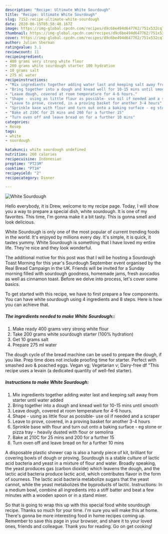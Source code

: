 ```yaml
---
description: "Recipe: Ultimate White Sourdough"
title: "Recipe: Ultimate White Sourdough"
slug: 7152-recipe-ultimate-white-sourdough
date: 2020-06-15T05:58:48.167Z
image: https://img-global.cpcdn.com/recipes/d9c6be494d647762/751x532cq70/white-sourdough-recipe-main-photo.jpg
thumbnail: https://img-global.cpcdn.com/recipes/d9c6be494d647762/751x532cq70/white-sourdough-recipe-main-photo.jpg
cover: https://img-global.cpcdn.com/recipes/d9c6be494d647762/751x532cq70/white-sourdough-recipe-main-photo.jpg
author: Julian Sherman
ratingvalue: 3.1
reviewcount: 11
recipeingredient:
- 400 grams very strong white flour
- 200 grams white sourdough starter 100 hydration
- 10 grams salt
- 275 ml water
recipeinstructions:
- "Mix ingredients together adding water last and keeping salt away from starter until water added"
- "Bring together into a dough and knead well for 10-15 mins until smooth"
- "Leave dough, covered at room temperature for 4-6 hours."
- "Shape - using as little flour as possible- use oil if needed and a scraper"
- "Leave to prove, covered, in a proving basket for another 3-4 hours"
- "Sprinkle base with flour and turn out onto a baking surface - eg stone or pizza tray - heavily dusted with flour or semolina"
- "Bake at 210C for 25 mins and 200 for a further 15"
- "Turn oven off and leave bread on for a further 10 mins"
categories:
- Resep
tags:
- white
- sourdough

katakunci: white sourdough undefined
nutrition: 260 calories
recipecuisine: Indonesian
preptime: "PT23M"
cooktime: "PT1H"
recipeyield: "2"
recipecategory: Dinner

---
```



![White Sourdough](https://img-global.cpcdn.com/recipes/d9c6be494d647762/751x532cq70/white-sourdough-recipe-main-photo.jpg)

Hello everybody, it is Drew, welcome to my recipe page. Today, I will show you a way to prepare a special dish, white sourdough. It is one of my favorites. This time, I'm gonna make it a bit tasty. This is gonna smell and look delicious.

White Sourdough is only one of the most popular of current trending foods in the world. It's enjoyed by millions every day. It's simple, it is quick, it tastes yummy. White Sourdough is something that I have loved my entire life. They're nice and they look wonderful.

The additional motive for this post was that I will be hosting a Sourdough Toast Morning for this year&#39;s Sourdough September event organised by the Real Bread Campaign in the UK. Friends will be invited for a Sunday morning filled with sourdough goodness, homemade jams, fresh avocados as well as cinnamon toast. Before we delve into process, let&#39;s cover some basics.


To get started with this recipe, we have to first prepare a few components. You can have white sourdough using 4 ingredients and 8 steps. Here is how you can achieve that.

##### The ingredients needed to make White Sourdough::

1. Make ready 400 grams very strong white flour
1. Take 200 grams white sourdough starter (100% hydration)
1. Get 10 grams salt
1. Prepare 275 ml water


The dough cycle of the bread machine can be used to prepare the dough, if you like. Prep time does not include proofing time for starter. Perfect with smashed avo &amp; poached eggs. Vegan vg; Vegetarian v; Dairy-free df &#34;This recipe uses a levain (a dedicated quantity of well-fed starter). 

##### Instructions to make White Sourdough:

1. Mix ingredients together adding water last and keeping salt away from starter until water added
1. Bring together into a dough and knead well for 10-15 mins until smooth
1. Leave dough, covered at room temperature for 4-6 hours.
1. Shape - using as little flour as possible- use oil if needed and a scraper
1. Leave to prove, covered, in a proving basket for another 3-4 hours
1. Sprinkle base with flour and turn out onto a baking surface - eg stone or pizza tray - heavily dusted with flour or semolina
1. Bake at 210C for 25 mins and 200 for a further 15
1. Turn oven off and leave bread on for a further 10 mins


A disposable plastic shower cap is also a handy piece of kit, brilliant for covering bowls of dough or proving. Sourdough is a stable culture of lactic acid bacteria and yeast in a mixture of flour and water. Broadly speaking, the yeast produces gas (carbon dioxide) which leavens the dough, and the lactic acid bacteria produce lactic acid, which contributes flavor in the form of sourness. The lactic acid bacteria metabolize sugars that the yeast cannot, while the yeast metabolizes the byproducts of lactic. Instructions: In a medium bowl, combine all ingredients into a stiff batter and beat a few minutes with a wooden spoon or in a stand mixer. 

So that is going to wrap this up with this special food white sourdough recipe. Thanks so much for your time. I'm sure you will make this at home. There's gonna be more interesting food in home recipes coming up. Remember to save this page in your browser, and share it to your loved ones, friends and colleague. Thank you for reading. Go on get cooking!

